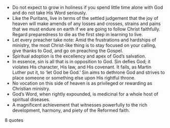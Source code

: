  - Do not expect to grow in holiness if you spend little time alone with God and do not take His Word seriously.
 - Like the Puritans, live in terms of the settled judgement that the joy of heaven will make amends of any losses and crosses, strains and pains that we must endure on earth if we are going to follow Christ faithfully. Regard preparedness to die as the first step in learning to live.
 - Let every preacher take note: Amid the frustrations and hardships of ministry, the most Christ-like thing is to stay focused on your calling, give thanks to God, and go on preaching the Gospel.
 - Spiritual adoption is the excellency and apex of God’s salvation.
 - In essence, sin is all that is in opposition to God. Sin defies God; it violates His character, His law, and His covenant. It fails, as Martin Luther put it, to ‘let God be God.’ Sin aims to dethrone God and strives to place someone or something else upon His rightful throne.
 - No vocation on this side of heaven is as privileged or rewarding as Christian ministry.
 - God’s Word, when rightly expounded, is medicinal for a whole host of spiritual diseases.
 - A magnificent achievement that witnesses powerfully to the rich development, harmony, and piety of the Reformed faith.

8 quotes